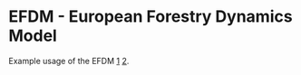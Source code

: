 # EFDM - European Forestry Dynamics Model

Example usage of the EFDM [1](https://ec.europa.eu/jrc/en/scientific-tool/european-forestry-dynamics-model-efdm) [2](https://ec.europa.eu/jrc/en/european-forestry-dynamics-model).
